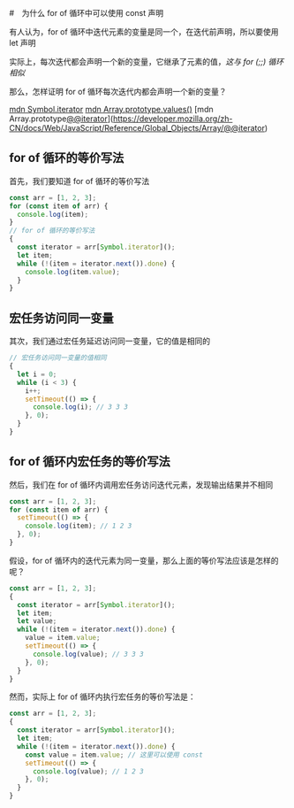 #　为什么 for of 循环中可以使用 const 声明

有人认为，for of 循环中迭代元素的变量是同一个，在迭代前声明，所以要使用 let 声明

实际上，每次迭代都会声明一个新的变量，它继承了元素的值，_这与 for (;;) 循环相似_

那么，怎样证明 for of 循环每次迭代内都会声明一个新的变量？

[mdn Symbol.iterator](https://developer.mozilla.org/en-US/docs/Web/JavaScript/Reference/Global_Objects/Symbol/iterator)
[mdn Array.prototype.values()](https://developer.mozilla.org/zh-CN/docs/Web/JavaScript/Reference/Global_Objects/Array/values)
[mdn Array.prototype[@@iterator]()](https://developer.mozilla.org/zh-CN/docs/Web/JavaScript/Reference/Global_Objects/Array/@@iterator)
## for of 循环的等价写法

首先，我们要知道 for of 循环的等价写法

```javascript
const arr = [1, 2, 3];
for (const item of arr) {
  console.log(item);
}
// for of 循环的等价写法
{
  const iterator = arr[Symbol.iterator]();
  let item;
  while (!(item = iterator.next()).done) {
    console.log(item.value);
  }
}
```

## 宏任务访问同一变量

其次，我们通过宏任务延迟访问同一变量，它的值是相同的

```javascript
// 宏任务访问同一变量的值相同
{
  let i = 0;
  while (i < 3) {
    i++;
    setTimeout(() => {
      console.log(i); // 3 3 3
    }, 0);
  }
}
```

## for of 循环内宏任务的等价写法

然后，我们在 for of 循环内调用宏任务访问迭代元素，发现输出结果并不相同

```javascript
const arr = [1, 2, 3];
for (const item of arr) {
  setTimeout(() => {
    console.log(item); // 1 2 3
  }, 0);
}
```

假设，for of 循环内的迭代元素为同一变量，那么上面的等价写法应该是怎样的呢？

```javascript
const arr = [1, 2, 3];
{
  const iterator = arr[Symbol.iterator]();
  let item;
  let value;
  while (!(item = iterator.next()).done) {
    value = item.value;
    setTimeout(() => {
      console.log(value); // 3 3 3
    }, 0);
  }
}
```

然而，实际上 for of 循环内执行宏任务的等价写法是：

```javascript
const arr = [1, 2, 3];
{
  const iterator = arr[Symbol.iterator]();
  let item;
  while (!(item = iterator.next()).done) {
    const value = item.value; // 这里可以使用 const
    setTimeout(() => {
      console.log(value); // 1 2 3
    }, 0);
  }
}
```
